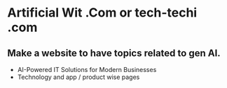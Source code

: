 
# Artificial Wit .Com or tech-techi .com

## Make a website to have topics related to gen AI.
  - AI-Powered IT Solutions for Modern Businesses
  - Technology and app / product wise pages 

